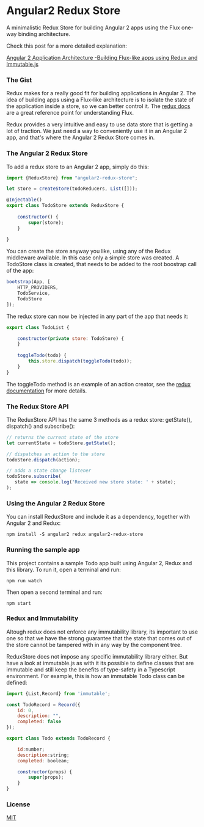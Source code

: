 
# Angular2 Redux Store

A minimalistic Redux Store for building Angular 2 apps using the Flux one-way binding architecture.

Check this post for a more detailed explanation:

[Angular 2 Application Architecture -Building Flux-like apps using Redux and Immutable.js](http://blog.jhades.org/angular-2-application-architecture-building-flux-like-apps-using-redux-and-immutable-js-js/)



### The Gist

Redux makes for a really good fit for building applications in Angular 2. The idea of building apps using a Flux-like architecture is to isolate the state of the application inside a store, so we can better control it. The [redux docs](http://redux.js.org/) are a great reference point for understanding Flux.

Redux provides a very intuitive and easy to use data store that is getting a lot of traction. We just need a way to conveniently use it in an Angular 2 app, and that's where the Angular 2 Redux Store comes in.

### The Angular 2 Redux Store

To add a redux store to an Angular 2 app, simply do this:

```js
import {ReduxStore} from "angular2-redux-store";

let store = createStore(todoReducers, List([]));

@Injectable()
export class TodoStore extends ReduxStore {
    
    constructor() {
        super(store);
    }
    
}
```

You can create the store anyway you like, using any of the Redux middleware available. In this case only a simple store was created. A TodoStore class is created, that needs to be added to the root boostrap call of the app:

```js
bootstrap(App, [
    HTTP_PROVIDERS,
    TodoService,
    TodoStore
]);
```

The redux store can now be injected in any part of the app that needs it:

```js
export class TodoList {

    constructor(private store: TodoStore) {
    }
    
    toggleTodo(todo) {
        this.store.dispatch(toggleTodo(todo));
    }
}
```

The toggleTodo method is an example of an action creator, see the [redux documentation](http://redux.js.org/docs/basics/Actions.html) for more details.

###  The Redux Store API 

The ReduxStore API has the same 3 methods as a redux store: getState(), dispatch() and subscribe(): 

```js
// returns the current state of the store
let currentState = todoStore.getState();

// dispatches an action to the store
todoStore.dispatch(action); 

// adds a state change listener
todoStore.subscribe(
   state => console.log('Received new store state: ' + state);
);
```

### Using the Angular 2 Redux Store

You can install ReduxStore and include it as a dependency, together with Angular 2 and Redux:

    npm install -S angular2 redux angular2-redux-store
    
### Running the sample app

This project contains a sample Todo app built using Angular 2, Redux and this library. To run it, open a terminal and run:

    npm run watch
    
Then open a second terminal and run:

    npm start
    
### Redux and Immutability
Altough redux does not enforce any immutability library, its important to use one so that we have the strong guarantee that the state that comes out of the store cannot be tampered with in any way by the component tree. 

ReduxStore does not impose any specific immutability library either. But have a look at immutable.js as with it its possible to define classes that are immutable and still keep the benefits of type-safety in a Typescript environment. For example, this is how an immutable Todo class can be defined:

```js
import {List,Record} from 'immutable';

const TodoRecord = Record({
    id: 0,
    description: "",
    completed: false
});

export class Todo extends TodoRecord {

    id:number;
    description:string;
    completed: boolean;

    constructor(props) {
        super(props);
    }
}
```

### License

[MIT](https://opensource.org/licenses/MIT)
